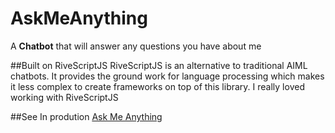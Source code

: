 # AskMeAnything
A <b>Chatbot</b> that will answer any questions you have about me

##Built on RiveScriptJS
RiveScriptJS is an alternative to traditional AIML chatbots. It provides the ground work for language processing which makes it less complex to create frameworks on top of this library. I really loved working with RiveScriptJS

##See In prodution
<a href="https://zunair-syed.github.io/AMA">Ask Me Anything</a>
